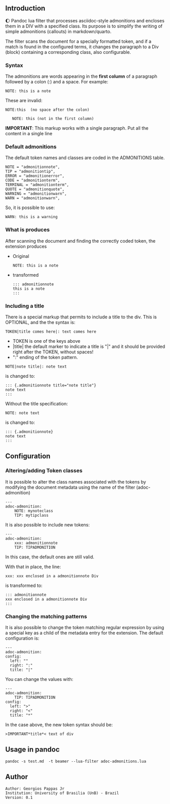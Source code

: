 ## Introduction

:moon: Pandoc lua filter that processes asciidoc-style admonitions and encloses them in a DIV with
a specified class. Its purpose is to simplify the writing of simple admonitions (callouts) in markdown/quarto.

The filter scans the document for a specially formatted token, and if a match is found in the
configured terms, it changes the paragraph to a Div (block) containing a corresponding class, also
configurable.

### Syntax

The admonitions are words appearing in the **first column** of a paragraph followed by a
colon (:) and a space. For example:

    NOTE: this is a note

These are invalid:

    NOTE:this  (no space after the colon)

       NOTE: this (not in the first column)

**IMPORTANT**: This markup works with a single paragraph. Put all the content in a single line

### Default admonitions

The default token names and classes are coded in the ADMONITIONS table.

    NOTE = "admonitionnote",
    TIP = "admonitiontip",
    ERROR = "admonitionerror",
    CODE = "admonitionterm",
    TERMINAL = "admonitionterm",
    QUOTE = "admonitionquote",
    WARNING = "admonitionwarn",
    WARN = "admonitionwarn",

So, it is possible to use:

    WARN: this is a warning

### What is produces

After scanning the document and finding the correctly coded token, the extension produces

- Original

      NOTE: this is a note

- transformed

      ::: admonitionnote
      this is a note
      :::

### Including a title

There is a special markup that permits to include a title to the div. This is OPTIONAL, and the
the syntax is:

    TOKEN|title comes here|: text comes here

- TOKEN is one of the keys above
- |title| the default marker to indicate a title is "|" and it should be provided right after
  the TOKEN, without spaces!
- ":" ending of the token pattern.

<!-- -->

    NOTE|note title|: note text

is changed to:

    ::: {.admonitionnote title="note title"}
    note text
    :::

Without the title specification:

    NOTE: note text

is changed to:

    ::: {.admonitionnote}
    note text
    :::

## Configuration

### Altering/adding Token classes

It is possible to alter the class names associated with the tokens by modifying the
document metadata using the name of the filter (adoc-admonition)

    ---
    adoc-admonition:
        NOTE: mynoteclass
        TIP: mytipclass

It is also possible to include new tokens:

    ---
    adoc-admonition:
        xxx: admonitionnote
        TIP: TIPADMONITION

In this case, the default ones are still valid.

With that in place, the line:

    xxx: xxx enclosed in a admonitionnote Div

is transformed to:

    ::: admonitionnote
    xxx enclosed in a admonitionnote Div
    :::

### Changing the matching patterns

It is also possible to change the token matching regular expression by using a special key as a child of the
metadata entry for the extension. The default configuration is:

    ---
    adoc-admonition:
    config:
      left: ""
      right: ":"
      title: "|"

You can change the values with:

    ---
    adoc-admonition:
        TIP: TIPADMONITION
    config:
      left: ">"
      right: "<"
      title: "*"

In the case above, the new token syntax should be:

    >IMPORTANT*title*< text of div

## Usage in pandoc

    pandoc -s test.md  -t beamer --lua-filter adoc-admonitions.lua

## Author

    Author: Georgios Pappas Jr
    Institution: University of Brasilia (UnB) - Brazil
    Version: 0.1
